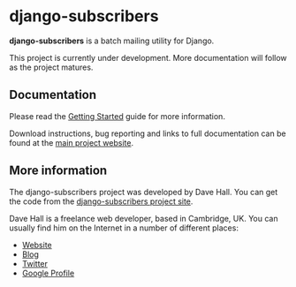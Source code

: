 django-subscribers
==================

**django-subscribers** is a batch mailing utility for Django.

This project is currently under development. More documentation will follow as the project matures.


Documentation
-------------

Please read the [Getting Started][] guide for more information.

[Getting Started]: https://github.com/etianen/django-subscribers/wiki
    "Getting started with django-subscribers"
    
Download instructions, bug reporting and links to full documentation can be
found at the [main project website][].

[main project website]: http://github.com/etianen/django-subscribers
    "django-subscribers on GitHub"

    
More information
----------------

The django-subscribers project was developed by Dave Hall. You can get the code
from the [django-subscribers project site][].

[django-subscribers project site]: http://github.com/etianen/django-subscribers
    "django-subscribers on GitHub"
    
Dave Hall is a freelance web developer, based in Cambridge, UK. You can usually
find him on the Internet in a number of different places:

*   [Website](http://www.etianen.com/ "Dave Hall's homepage")
*   [Blog](http://www.etianen.com/blog/developers/ "Dave Hall's blog")
*   [Twitter](http://twitter.com/etianen "Dave Hall on Twitter")
*   [Google Profile](http://www.google.com/profiles/david.etianen "Dave Hall's Google profile")